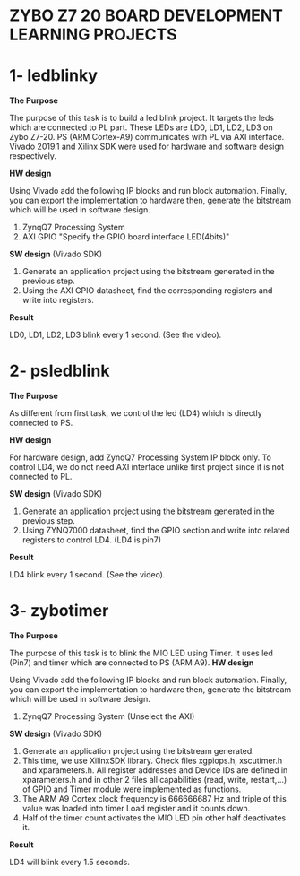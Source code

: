 # **ZYBO Z7 20 BOARD DEVELOPMENT LEARNING PROJECTS**

# 1- **ledblinky**

**The Purpose**

The purpose of this task is to build a led blink project. It targets the leds which are connected to PL part. These LEDs are LD0, LD1, LD2, LD3 on Zybo Z7-20. 
PS (ARM Cortex-A9) communicates with PL via AXI interface. Vivado 2019.1 and Xilinx SDK were used for hardware and software design respectively.

**HW design**

Using Vivado add the following IP blocks and run block automation. Finally, you can export the implementation to hardware then, generate the bitstream which will be used in software design.
1. ZynqQ7 Processing System
2. AXI GPIO "Specify the GPIO board interface LED(4bits)"

**SW design** (Vivado SDK)

1. Generate an application project using the bitstream generated in the previous step.
2. Using the AXI GPIO datasheet, find the corresponding registers and write into registers.

**Result** 

LD0, LD1, LD2, LD3 blink every 1 second. (See the video).

# 2- **psledblink**

**The Purpose**

As different from first task, we control the led (LD4) which is directly connected to PS.

**HW design**

For hardware design, add ZynqQ7 Processing System IP block only. To control LD4, we do not need AXI interface unlike first project since it is not connected to PL. 

**SW design** (Vivado SDK)

1. Generate an application project using the bitstream generated in the previous step.
2. Using ZYNQ7000 datasheet, find the GPIO section and write into related registers to control LD4.
(LD4 is pin7)

**Result** 

LD4 blink every 1 second. (See the video).

# 3- **zybotimer**

**The Purpose**

The purpose of this task is to blink the MIO LED using Timer. It uses led (Pin7) and timer which are connected to PS (ARM A9). 
**HW design**

Using Vivado add the following IP blocks and run block automation. Finally, you can export the implementation to hardware then, generate the bitstream which will be used in software design.
1. ZynqQ7 Processing System (Unselect the AXI)

**SW design** (Vivado SDK)

1. Generate an application project using the bitstream generated.
2. This time, we use XilinxSDK library. Check files xgpiops.h, xscutimer.h and xparameters.h. All register addresses and Device IDs are defined in xparameters.h and in other 2 files all capabilities (read, write, restart,...) of GPIO and Timer module were implemented as functions.
3. The ARM A9 Cortex clock frequency is 666666687 Hz and triple of this value was loaded into timer Load register and it counts down.
4. Half of the timer count activates the MIO LED pin other half deactivates it.

**Result** 

LD4 will blink every 1.5 seconds.
